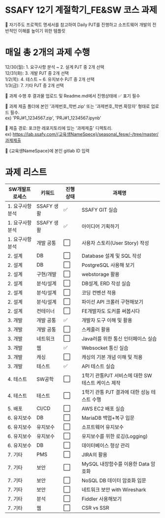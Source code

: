 # SSAFY 12기 계절학기_FE&SW 코스 과제
:round_pushpin: 자기주도 프로젝트 명세서를 참고하여 Daily PJT를 진행하고 소프트웨어 개발의 전반적인 이해를 높이기 위한 템플릿

# 매일 총 2개의 과제 수행
12/30(월): 1. 요구사항 분석 ~ 2. 설계 PJT 중 2개 선택  
12/31(화): 3. 개발 PJT 중 2개 선택  
1/2(목): 4. 테스트 ~ 6. 유지보수 PJT 중 2개 선택  
1/3(금): 7. 기타 PJT 중 2개 선택  
  
:round_pushpin: 과제 수행 후 결과물 업로드 및 Readme.md에서 진행상태에 :white_check_mark: 표기 필수

:round_pushpin: 과제 제출 폴더에 본인 '과제번호_학번.zip' 또는 '과제번호_학번.확장자' 형태로 업로드 필수.  
  ex) 'PRJ#1_1234567.zip', 'PRJ#1_1234567.ipynb'

:round_pushpin: 제출 경로: 포크한 레포지토리에 있는 '과제제출' 디렉토리.  
ex) https://lab.ssafy.com/{교육생NameSpece}/seasonal_fesw/-/tree/master/과제제출

:round_pushpin: {교육생NameSpace}에 본인 gitlab ID 입력

# 과제 리스트
| SW개발프로세스 | 키워드 | 진행상태 | 과제명 |
|----------------|--------|----------|--------|
| 1. 요구사항 분석 | SSAFY 생활 | :white_check_mark: | SSAFY GIT 실습 |
| 1. 요구사항 분석 | SSAFY 생활 | :white_check_mark: | 아이디어 기획하기 |
| 1. 요구사항 분석 | 개발 공통 | :white_large_square: | 사용자 스토리(User Story) 작성 |
| 2. 설계 | DB | :white_large_square: | Database 설계 및 SQL 작성 |
| 2. 설계 | DB | :white_large_square: | PostgreSQL 사용해 보기 |
| 2. 설계 | 구현/개발 | :white_large_square: | webstorage 활용 |
| 2. 설계 | 분석/설계 | :white_large_square: | DB설계, ERD 작성 실습 |
| 2. 설계 | 분석/설계 | :white_large_square: | 코딩 컨벤션 적용 |
| 2. 설계 | 분석/설계 | :white_large_square: | 파이선 API 크롤러 구현해보기 |
| 2. 설계 | 컨테이너 | :white_large_square: | FE개발자도 도커를 써봅시다 |
| 3. 개발 | 개발 공통 | :white_check_mark: | 개발자 도구 이해 및 활용 |
| 3. 개발 | 개발 공통 | :white_large_square: | 스케줄러 활용 |
| 3. 개발 | 네트워크 | :white_large_square: | Java러를 위한 통신 인터페이스 실습 |
| 3. 개발 | 웹 | :white_check_mark: | Websocket 통신 실습 |
| 3. 개발 | 캐싱 | :white_large_square: | 캐싱의 기본 개념 이해 및 적용 |
| 3. 개발 | 테스트 | :white_check_mark: | API 테스트 실습 |
| 4. 테스트 | SW공학 | :white_large_square: | 1학기 관통PJT 서비스에 대한 SW 테스트 케이스 제작 |
| 4. 테스트 | 테스트 | :white_large_square: | 1학기 관통 PJT 결과에 대한 성능 테스트 수행 |
| 5. 배포 | CI/CD | :white_large_square: | AWS EC2 배포 실습 |
| 6. 유지보수 | DB | :white_large_square: | MariaDB 백업+복구 입문 |
| 6. 유지보수 | 유지보수 | :white_large_square: | 소프트웨어 유지보수 |
| 6. 유지보수 | 유지보수 | :white_large_square: | 유지보수를 위한 로깅(Logging) |
| 6. 유지보수 | DB | :white_large_square: | 데이터베이스 형상 관리 |
| 7. 기타 | PMS | :white_large_square: | JIRA의 활용 |
| 7. 기타 | 보안 | :white_large_square: | MySQL 내장함수를 이용한 Data 암호화 |
| 7. 기타 | 보안 | :white_large_square: | NoSQL DB 데이터 암호화 입문 |
| 7. 기타 | 보안 | :white_large_square: | 네트워크 보안 with Wireshark |
| 7. 기타 | 분석 | :white_large_square: | Fiddler 사용해보기 |
| 7. 기타 | 웹 | :white_large_square: | CSR vs SSR |
